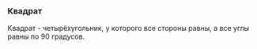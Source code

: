 ### Квадрат
Квадрат - четырёхугольник, у которого все стороны равны, а все углы равны по 90 градусов. 